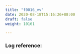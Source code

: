 ```yaml
---
title: "f0016_vv"
date: 2020-08-18T15:16:26+88:00
draft: false
weight: 10161

---
```


### Log reference: <no value>

```
